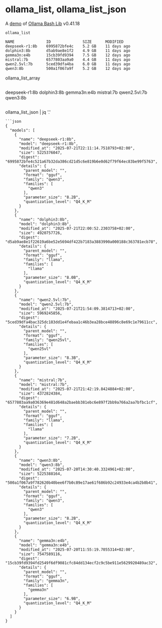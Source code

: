 # ollama_list, ollama_list_json

A [demo](../README.md#demos) of [Ollama Bash Lib](https://github.com/attogram/ollama-bash-lib) v0.41.18

```
ollama_list
```
```
NAME              ID              SIZE      MODIFIED    
deepseek-r1:8b    6995872bfe4c    5.2 GB    11 days ago    
dolphin3:8b       d5ab9ae8e1f2    4.9 GB    11 days ago    
gemma3n:e4b       15cb39fd9394    7.5 GB    12 days ago    
mistral:7b        6577803aa9a0    4.4 GB    11 days ago    
qwen2.5vl:7b      5ced39dfa4ba    6.0 GB    11 days ago    
qwen3:8b          500a1f067a9f    5.2 GB    12 days ago    

```
ollama_list_array
```
```
deepseek-r1:8b dolphin3:8b gemma3n:e4b mistral:7b qwen2.5vl:7b qwen3:8b
```

```
ollama_list_json | jq '.'
```
```json
{
  "models": [
    {
      "name": "deepseek-r1:8b",
      "model": "deepseek-r1:8b",
      "modified_at": "2025-07-21T22:11:14.7518793+02:00",
      "size": 5225376047,
      "digest": "6995872bfe4c521a67b32da386cd21d5c6e819b6e0d62f79f64ec83be99f5763",
      "details": {
        "parent_model": "",
        "format": "gguf",
        "family": "qwen3",
        "families": [
          "qwen3"
        ],
        "parameter_size": "8.2B",
        "quantization_level": "Q4_K_M"
      }
    },
    {
      "name": "dolphin3:8b",
      "model": "dolphin3:8b",
      "modified_at": "2025-07-21T22:00:52.2303758+02:00",
      "size": 4920757726,
      "digest": "d5ab9ae8e1f22619a6be52e5694df422b7183a3883990a000188c363781ecb78",
      "details": {
        "parent_model": "",
        "format": "gguf",
        "family": "llama",
        "families": [
          "llama"
        ],
        "parameter_size": "8.0B",
        "quantization_level": "Q4_K_M"
      }
    },
    {
      "name": "qwen2.5vl:7b",
      "model": "qwen2.5vl:7b",
      "modified_at": "2025-07-21T21:54:09.3814713+02:00",
      "size": 5969245856,
      "digest": "5ced39dfa4bac325dc183dd1e4febaa1c46b3ea28bce48896c8e69c1e79611cc",
      "details": {
        "parent_model": "",
        "format": "gguf",
        "family": "qwen25vl",
        "families": [
          "qwen25vl"
        ],
        "parameter_size": "8.3B",
        "quantization_level": "Q4_K_M"
      }
    },
    {
      "name": "mistral:7b",
      "model": "mistral:7b",
      "modified_at": "2025-07-21T21:42:19.8424884+02:00",
      "size": 4372824384,
      "digest": "6577803aa9a036369e481d648a2baebb381ebc6e897f2bb9a766a2aa7bfbc1cf",
      "details": {
        "parent_model": "",
        "format": "gguf",
        "family": "llama",
        "families": [
          "llama"
        ],
        "parameter_size": "7.2B",
        "quantization_level": "Q4_K_M"
      }
    },
    {
      "name": "qwen3:8b",
      "model": "qwen3:8b",
      "modified_at": "2025-07-20T14:30:40.3324961+02:00",
      "size": 5225388164,
      "digest": "500a1f067a9f782620b40bee6f7b0c89e17ae61f686b92c24933e4ca4b2b8b41",
      "details": {
        "parent_model": "",
        "format": "gguf",
        "family": "qwen3",
        "families": [
          "qwen3"
        ],
        "parameter_size": "8.2B",
        "quantization_level": "Q4_K_M"
      }
    },
    {
      "name": "gemma3n:e4b",
      "model": "gemma3n:e4b",
      "modified_at": "2025-07-20T11:55:19.7055314+02:00",
      "size": 7547589116,
      "digest": "15cb39fd9394fd2549f6df9081cfc84dd134ecf2c9c5be911e5629920489ac32",
      "details": {
        "parent_model": "",
        "format": "gguf",
        "family": "gemma3n",
        "families": [
          "gemma3n"
        ],
        "parameter_size": "6.9B",
        "quantization_level": "Q4_K_M"
      }
    }
  ]
}
```
